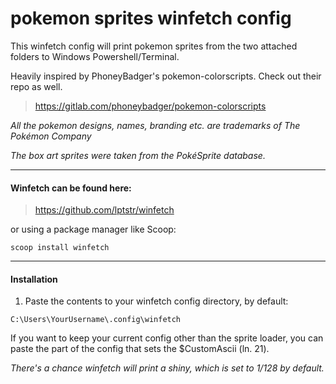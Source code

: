 # **pokemon sprites winfetch config**

This winfetch config will print pokemon sprites from the two attached folders to Windows Powershell/Terminal.

Heavily inspired by PhoneyBadger's pokemon-colorscripts. Check out their repo as well.
> https://gitlab.com/phoneybadger/pokemon-colorscripts

*All the pokemon designs, names, branding etc. are trademarks of The Pokémon Company*

*The box art sprites were taken from the PokéSprite database.*

--------------------

#### Winfetch can be found here: 

> https://github.com/lptstr/winfetch

or using a package manager like Scoop: 

```scoop install winfetch```

--------------------

#### Installation

1. Paste the contents to your winfetch config directory, by default:

```C:\Users\YourUsername\.config\winfetch```

If you want to keep your current config other than the sprite loader, you can paste the part of the config that sets the $CustomAscii (ln. 21).

*There's a chance winfetch will print a shiny, which is set to 1/128 by default.*
